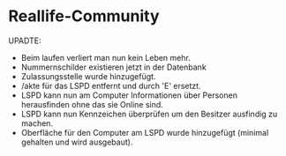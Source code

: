 # Reallife-Community

UPADTE:

- Beim laufen verliert man nun kein Leben mehr.
- Nummernschilder existieren jetzt in der Datenbank
- Zulassungsstelle wurde hinzugefügt.
- /akte für das LSPD entfernt und durch 'E' ersetzt.
- LSPD kann nun am Computer Informationen über Personen herausfinden ohne das sie Online sind.
- LSPD kann nun Kennzeichen überprüfen um den Besitzer ausfindig zu machen.
- Oberfläche für den Computer am LSPD wurde hinzugefügt (minimal gehalten und wird ausgebaut).
